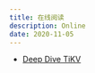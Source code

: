 ```yaml
---
title: 在线阅读
description: Online
date: 2020-11-05
---
```


* [Deep Dive TiKV](https://tikv.github.io/deep-dive-tikv)
